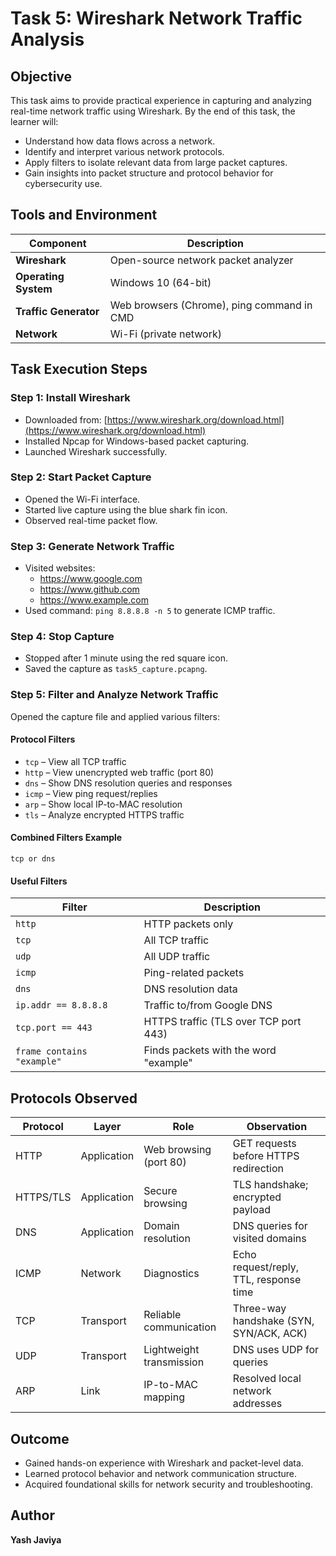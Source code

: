 # Task 5: Wireshark Network Traffic Analysis

## Objective
This task aims to provide practical experience in capturing and analyzing real-time network traffic using Wireshark. By the end of this task, the learner will:
- Understand how data flows across a network.
- Identify and interpret various network protocols.
- Apply filters to isolate relevant data from large packet captures.
- Gain insights into packet structure and protocol behavior for cybersecurity use.

## Tools and Environment
| Component         | Description                                  |
|------------------|----------------------------------------------|
| **Wireshark**     | Open-source network packet analyzer          |
| **Operating System** | Windows 10 (64-bit)                         |
| **Traffic Generator** | Web browsers (Chrome), ping command in CMD |
| **Network**       | Wi-Fi (private network)                      |

## Task Execution Steps

### Step 1: Install Wireshark
- Downloaded from: [https://www.wireshark.org/download.html](https://www.wireshark.org/download.html)
- Installed Npcap for Windows-based packet capturing.
- Launched Wireshark successfully.

### Step 2: Start Packet Capture
- Opened the Wi-Fi interface.
- Started live capture using the blue shark fin icon.
- Observed real-time packet flow.

### Step 3: Generate Network Traffic
- Visited websites:
  - https://www.google.com
  - https://www.github.com
  - https://www.example.com
- Used command: `ping 8.8.8.8 -n 5` to generate ICMP traffic.

### Step 4: Stop Capture
- Stopped after 1 minute using the red square icon.
- Saved the capture as `task5_capture.pcapng`.

### Step 5: Filter and Analyze Network Traffic
Opened the capture file and applied various filters:

#### Protocol Filters
- `tcp` – View all TCP traffic
- `http` – View unencrypted web traffic (port 80)
- `dns` – Show DNS resolution queries and responses
- `icmp` – View ping request/replies
- `arp` – Show local IP-to-MAC resolution
- `tls` – Analyze encrypted HTTPS traffic

#### Combined Filters Example
```text
tcp or dns
````

#### Useful Filters

| Filter                     | Description                           |
| -------------------------- | ------------------------------------- |
| `http`                     | HTTP packets only                     |
| `tcp`                      | All TCP traffic                       |
| `udp`                      | All UDP traffic                       |
| `icmp`                     | Ping-related packets                  |
| `dns`                      | DNS resolution data                   |
| `ip.addr == 8.8.8.8`       | Traffic to/from Google DNS            |
| `tcp.port == 443`          | HTTPS traffic (TLS over TCP port 443) |
| `frame contains "example"` | Finds packets with the word "example" |

## Protocols Observed

| Protocol  | Layer       | Role                     | Observation                             |
| --------- | ----------- | ------------------------ | --------------------------------------- |
| HTTP      | Application | Web browsing (port 80)   | GET requests before HTTPS redirection   |
| HTTPS/TLS | Application | Secure browsing          | TLS handshake; encrypted payload        |
| DNS       | Application | Domain resolution        | DNS queries for visited domains         |
| ICMP      | Network     | Diagnostics              | Echo request/reply, TTL, response time  |
| TCP       | Transport   | Reliable communication   | Three-way handshake (SYN, SYN/ACK, ACK) |
| UDP       | Transport   | Lightweight transmission | DNS uses UDP for queries                |
| ARP       | Link        | IP-to-MAC mapping        | Resolved local network addresses        |

## Outcome

* Gained hands-on experience with Wireshark and packet-level data.
* Learned protocol behavior and network communication structure.
* Acquired foundational skills for network security and troubleshooting.

## Author
**Yash Javiya**
